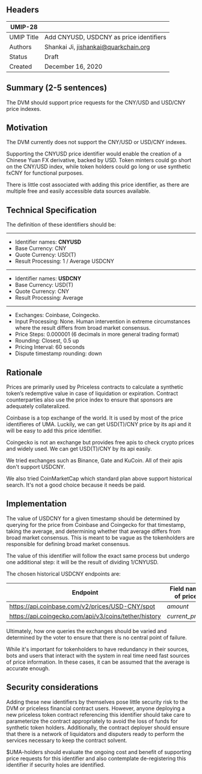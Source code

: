 ## Headers
| UMIP-28     |                                                                                                                                          |
|------------|------------------------------------------------------------------------------------------------------------------------------------------|
| UMIP Title | Add CNYUSD, USDCNY as price identifiers              |
| Authors    | Shankai Ji, jishankai@quarkchain.org |
| Status     | Draft                                                                                                                                  |
| Created    | December 16, 2020                                                                                                                           |

## Summary (2-5 sentences)
The DVM should support price requests for the CNY/USD and USD/CNY price indexes. 


## Motivation
The DVM currently does not support the CNY/USD or USD/CNY indexes.

Supporting the CNYUSD price identifier would enable the creation of a Chinese Yuan FX derivative, backed by USD. Token minters could go short on the CNY/USD index, while token holders could go long or use synthetic fxCNY for functional purposes.

There is little cost associated with adding this price identifier, as there are multiple free and easily accessible data sources available.

## Technical Specification
The definition of these identifiers should be:

-----------------------------------------
- Identifier names: **CNYUSD**
- Base Currency: CNY
- Quote Currency: USD(T)
- Result Processing: 1 / Average USDCNY
-----------------------------------------
- Identifier names: **USDCNY**
- Base Currency: USD(T)
- Quote Currency: CNY 
- Result Processing: Average
-----------------------------------------

- Exchanges: Coinbase, Coingecko.
- Input Processing: None. Human intervention in extreme circumstances where the result differs from broad market consensus.
- Price Steps: 0.000001 (6 decimals in more general trading format)
- Rounding: Closest, 0.5 up
- Pricing Interval: 60 seconds
- Dispute timestamp rounding: down


## Rationale
Prices are primarily used by Priceless contracts to calculate a synthetic token’s redemptive value in case of liquidation or expiration. Contract counterparties also use the price index to ensure that sponsors are adequately collateralized. 

Coinbase is a top exchange of the world. It is used by most of the price identifieres of UMA. Luckily, we can get USD(T)/CNY price by its api and it will be easy to add this price identifier.

Coingecko is not an exchange but provides free apis to check crypto prices and widely used. We can get USD(T)/CNY by its api easily.

We tried exchanges such as Binance, Gate and KuCoin. All of their apis don't support USDCNY.

We also tried CoinMarketCap which standard plan above support historical search. It's not a good choice because it needs be paid.

## Implementation

The value of USDCNY for a given timestamp should be determined by querying for the price from Coinbase and Coingecko for that timestamp, taking the average, and determining whether that average differs from broad market consensus. This is meant to be vague as the tokenholders are responsible for defining broad market consensus.

The value of this identifier will follow the exact same process but undergo one additional step: it will be the result of dividing 1/CNYUSD.  

The chosen historical USDCNY endpoints are:

| Endpoint | Field name of price |
|------------|------------------------------------------------------------------------------------------------------------------------------------------|
| https://api.coinbase.com/v2/prices/USD-CNY/spot | *amount* |
| https://api.coingecko.com/api/v3/coins/tether/history | *current_price* |

Ultimately, how one queries the exchanges should be varied and determined by the voter to ensure that there is no central point of failure.

While it's important for tokenholders to have redundancy in their sources, bots and users that interact with the system in real time need fast sources of price information. In these cases, it can be assumed that the average is accurate enough.

## Security considerations
Adding these new identifiers by themselves pose little security risk to the DVM or priceless financial contract users. However, anyone deploying a new priceless token contract referencing this identifier should take care to parameterize the contract appropriately to avoid the loss of funds for synthetic token holders. Additionally, the contract deployer should ensure that there is a network of liquidators and disputers ready to perform the services necessary to keep the contract solvent.

 $UMA-holders should evaluate the ongoing cost and benefit of supporting price requests for this identifier and also contemplate de-registering this identifier if security holes are identified.
